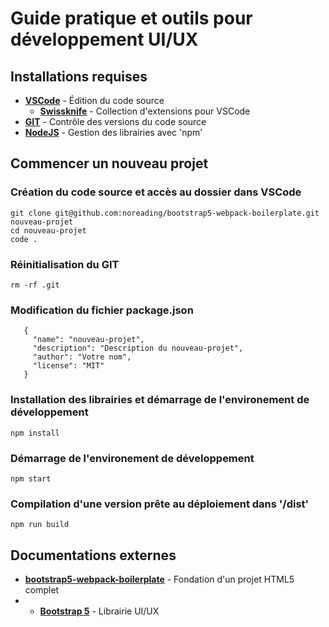 # Guide pratique et outils pour développement UI/UX
## Installations requises
- __[VSCode](https://code.visualstudio.com/)__ - Édition du code source
  - __[Swissknife](https://marketplace.visualstudio.com/items?itemName=luisfontes19.vscode-swissknife)__ - Collection d'extensions pour VSCode
- __[GIT](https://git-scm.com/downloads)__ - Contrôle des versions du code source
- __[NodeJS](https://nodejs.org/)__ - Gestion des librairies avec 'npm'
## Commencer un nouveau projet
### Création du code source et accès au dossier dans VSCode
    git clone git@github.com:noreading/bootstrap5-webpack-boilerplate.git nouveau-projet
    cd nouveau-projet
    code .
### Réinitialisation du GIT
    rm -rf .git
### Modification du fichier package.json
```
   {
     "name": "nouveau-projet",
     "description": "Description du nouveau-projet",
     "author": "Votre nom",
     "license": "MIT"
   } 
```
### Installation des librairies et démarrage de l'environement de développement
    npm install
### Démarrage de l'environement de développement
    npm start
### Compilation d'une version prête au déploiement dans '/dist'
    npm run build
## Documentations externes
- __[bootstrap5-webpack-boilerplate](https://github.com/noreading/bootstrap5-webpack-boilerplate)__ - Fondation d'un projet HTML5 complet
- - __[Bootstrap 5](https://getbootstrap.com/docs/5.0/customize/overview/)__ - Librairie UI/UX
